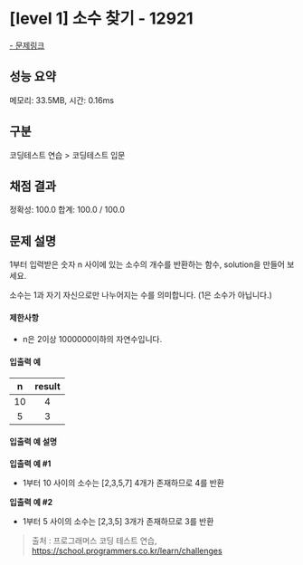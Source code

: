 # [level 1] 소수 찾기 - 12921

<a href="https://school.programmers.co.kr/learn/courses/30/lessons/12921">- 문제링크</a>

## 성능 요약

메모리: 33.5MB, 시간: 0.16ms

## 구분

코딩테스트 연습 > 코딩테스트 입문

## 채점 결과

정확성: 100.0
합계: 100.0 / 100.0

## 문제 설명

1부터 입력받은 숫자 n 사이에 있는 소수의 개수를 반환하는 함수, solution을 만들어 보세요.

소수는 1과 자기 자신으로만 나누어지는 수를 의미합니다.
(1은 소수가 아닙니다.)

#### 제한사항

- n은 2이상 1000000이하의 자연수입니다.

#### 입출력 예

| **n** | **result** |
| :---: | :--------: |
|  10   |     4      |
|   5   |     3      |

#### 입출력 예 설명

**입출력 예 #1**

- 1부터 10 사이의 소수는 [2,3,5,7] 4개가 존재하므로 4를 반환

**입출력 예 #2**

- 1부터 5 사이의 소수는 [2,3,5] 3개가 존재하므로 3를 반환

> 출처 : 프로그래머스 코딩 테스트 연습, <https://school.programmers.co.kr/learn/challenges>
